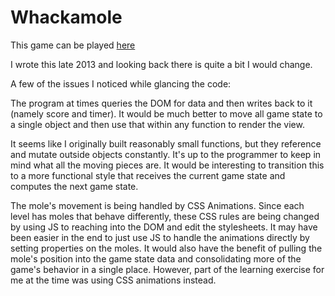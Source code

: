 Whackamole
==========

This game can be played [here](http://fredantell.github.io/whackamole/mole)

I wrote this late 2013 and looking back there is quite a bit I would change.

A few of the issues I noticed while glancing the code:

The program at times queries the DOM for data and then writes back to it (namely score and timer).
It would be much better to move all game state to a single object and then use that within any function
to render the view.

It seems like I originally built reasonably small functions, but they reference and mutate outside objects constantly.
It's up to the programmer to keep in mind what all the moving pieces are.  It would be interesting to transition 
this to a more functional style that receives the current game state and computes the next game state.

The mole's movement is being handled by CSS Animations.  Since each level has moles that behave differently, these CSS rules are being changed by using JS to reaching into the DOM and edit the stylesheets.  It may have been easier
in the end to just use JS to handle the animations directly by setting properties on the moles.  It would also have
the benefit of pulling the mole's position into the game state data and consolidating more of the game's behavior in
a single place. However, part of the learning exercise for me at the time was using CSS animations instead.
